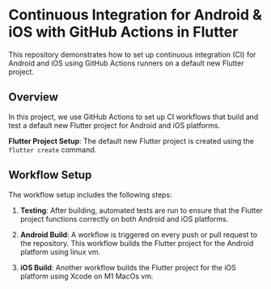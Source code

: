 # Continuous Integration for Android & iOS with GitHub Actions in Flutter

This repository demonstrates how to set up continuous integration (CI) for Android and iOS using GitHub Actions runners on a default new Flutter project.

## Overview
In this project, we use GitHub Actions to set up CI workflows that build and test a default new Flutter project for Android and iOS platforms.

**Flutter Project Setup**: The default new Flutter project is created using the `flutter create` command.

## Workflow Setup

The workflow setup includes the following steps:

1. **Testing**: After building, automated tests are run to ensure that the Flutter project functions correctly on both Android and iOS platforms.

2. **Android Build**: A workflow is triggered on every push or pull request to the repository. This workflow builds the Flutter project for the Android platform using linux vm.

3. **iOS Build**: Another workflow builds the Flutter project for the iOS platform using Xcode on M1 MacOs vm.

